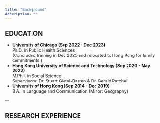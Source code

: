 ```yaml
---
title: "Background"
description: ""
---
```


## EDUCATION

* **University of Chicago (Sep 2022 - Dec 2023)** <br>
    Ph.D. in Public Health Sciences <br>
    (Concluded training in Dec 2023 and relocated to Hong Kong for family commitments.)
* **Hong Kong University of Science and Technology (Sep 2020 - May 2022)** <br>
    M.Phil. in Social Science <br>
    Supervisors: Dr. Stuart Gietel-Basten & Dr. Gerald Patchell
* **University of Hong Kong (Sep 2014 - Dec 2019)** <br>
    B.A. in Language and Communication (Minor: Geography) <br>
    
--

## RESEARCH EXPERIENCE


